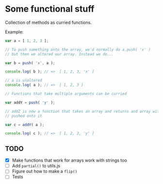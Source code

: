 
# Some functional stuff

Collection of methods as curried functions.

Example:

```javascript
var a = [ 1, 2, 3 ];

// To push something onto the array, we'd normally do a.push( 'x' )
// but then we altered our array. Instead we do...

var b = push( 'x', a );

console.log( b ); // =>  [ 1, 2, 3, 'x' ]

// a is unaltered
console.log( a ); // =>  [ 1, 2, 3 ]

// Functions that take multiple arguments can be curried

var addY = push( 'y' );

// addZ is now a function that takes an array and returns and array with 'y'
// pushed onto it

var c = addY( a );

console.log( c ); // =>  [ 1, 2, 3, 'y' ]
```

## TODO
- [x] Make functions that work for arrays work with strings too
- [ ] Add `partial()` to utils.js
- [ ] Figure out how to make a `flip()`
- [ ] Tests
